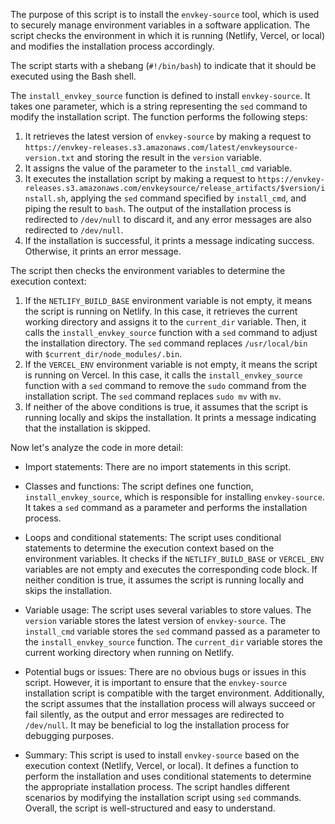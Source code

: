 The purpose of this script is to install the `envkey-source` tool, which is used to securely manage environment variables in a software application. The script checks the environment in which it is running (Netlify, Vercel, or local) and modifies the installation process accordingly.

The script starts with a shebang (`#!/bin/bash`) to indicate that it should be executed using the Bash shell.

The `install_envkey_source` function is defined to install `envkey-source`. It takes one parameter, which is a string representing the `sed` command to modify the installation script. The function performs the following steps:

1. It retrieves the latest version of `envkey-source` by making a request to `https://envkey-releases.s3.amazonaws.com/latest/envkeysource-version.txt` and storing the result in the `version` variable.
2. It assigns the value of the parameter to the `install_cmd` variable.
3. It executes the installation script by making a request to `https://envkey-releases.s3.amazonaws.com/envkeysource/release_artifacts/$version/install.sh`, applying the `sed` command specified by `install_cmd`, and piping the result to `bash`. The output of the installation process is redirected to `/dev/null` to discard it, and any error messages are also redirected to `/dev/null`.
4. If the installation is successful, it prints a message indicating success. Otherwise, it prints an error message.

The script then checks the environment variables to determine the execution context:

1. If the `NETLIFY_BUILD_BASE` environment variable is not empty, it means the script is running on Netlify. In this case, it retrieves the current working directory and assigns it to the `current_dir` variable. Then, it calls the `install_envkey_source` function with a `sed` command to adjust the installation directory. The `sed` command replaces `/usr/local/bin` with `$current_dir/node_modules/.bin`.
2. If the `VERCEL_ENV` environment variable is not empty, it means the script is running on Vercel. In this case, it calls the `install_envkey_source` function with a `sed` command to remove the `sudo` command from the installation script. The `sed` command replaces `sudo mv` with `mv`.
3. If neither of the above conditions is true, it assumes that the script is running locally and skips the installation. It prints a message indicating that the installation is skipped.

Now let's analyze the code in more detail:

- Import statements: There are no import statements in this script.

- Classes and functions: The script defines one function, `install_envkey_source`, which is responsible for installing `envkey-source`. It takes a `sed` command as a parameter and performs the installation process.

- Loops and conditional statements: The script uses conditional statements to determine the execution context based on the environment variables. It checks if the `NETLIFY_BUILD_BASE` or `VERCEL_ENV` variables are not empty and executes the corresponding code block. If neither condition is true, it assumes the script is running locally and skips the installation.

- Variable usage: The script uses several variables to store values. The `version` variable stores the latest version of `envkey-source`. The `install_cmd` variable stores the `sed` command passed as a parameter to the `install_envkey_source` function. The `current_dir` variable stores the current working directory when running on Netlify.

- Potential bugs or issues: There are no obvious bugs or issues in this script. However, it is important to ensure that the `envkey-source` installation script is compatible with the target environment. Additionally, the script assumes that the installation process will always succeed or fail silently, as the output and error messages are redirected to `/dev/null`. It may be beneficial to log the installation process for debugging purposes.

- Summary: This script is used to install `envkey-source` based on the execution context (Netlify, Vercel, or local). It defines a function to perform the installation and uses conditional statements to determine the appropriate installation process. The script handles different scenarios by modifying the installation script using `sed` commands. Overall, the script is well-structured and easy to understand.